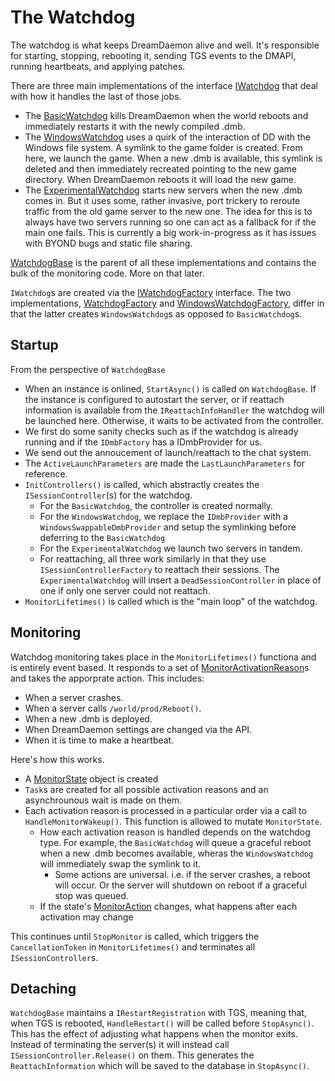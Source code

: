 # The Watchdog

The watchdog is what keeps DreamDaemon alive and well. It's responsible for starting, stopping, rebooting it, sending TGS events to the DMAPI, running heartbeats, and applying patches.

There are three main implementations of the interface [IWatchdog](./IWatchdog.cs) that deal with how it handles the last of those jobs.

- The [BasicWatchdog](./BasicWatchdog.cs) kills DreamDaemon when the world reboots and immediately restarts it with the newly compiled .dmb.
- The [WindowsWatchdog](./WindowsWatchdog.cs) uses a quirk of the interaction of DD with the Windows file system. A symlink to the game folder is created. From here, we launch the game. When a new .dmb is available, this symlink is deleted and then immediately recreated pointing to the new game directory. When DreamDaemon reboots it will load the new game. 
- The [ExperimentalWatchdog](./ExperimentalWatchdog) starts new servers when the new .dmb comes in. But it uses some, rather invasive, port trickery to reroute traffic from the old game server to the new one. The idea for this is to always have two servers running so one can act as a fallback for if the main one fails. This is currently a big work-in-progress as it has issues with BYOND bugs and static file sharing.

[WatchdogBase](./WatchdogBase.cs) is the parent of all these implementations and contains the bulk of the monitoring code. More on that later.

`IWatchdog`s are created via the [IWatchdogFactory](./IWatchdogFactory.cs) interface. The two implementations, [WatchdogFactory](./WatchdogFactory.cs) and [WindowsWatchdogFactory](./WindowsWatchdogFactory.cs), differ in that the latter creates `WindowsWatchdog`s as opposed to `BasicWatchdog`s.

## Startup

From the perspective of `WatchdogBase`

- When an instance is onlined, `StartAsync()` is called on `WatchdogBase`. If the instance is configured to autostart the server, or if reattach information is available from the `IReattachInfoHandler` the watchdog will be launched here. Otherwise, it waits to be activated from the controller.
- We first do some sanity checks such as if the watchdog is already running and if the `IDmbFactory` has a IDmbProvider for us.
- We send out the annoucement of launch/reattach to the chat system.
- The `ActiveLaunchParameters` are made the `LastLaunchParameters` for reference.
- `InitControllers()` is called, which abstractly creates the `ISessionController`(s) for the watchdog.
    - For the `BasicWatchdog`, the controller is created normally.
    - For the `WindowsWatchdog`, we replace the `IDmbProvider` with a `WindowsSwappableDmbProvider` and setup the symlinking before deferring to the `BasicWatchdog`
    - For the `ExperimentalWatchdog` we launch two servers in tandem.
    - For reattaching, all three work similarly in that they use `ISessionControllerFactory` to reattach their sessions. The `ExperimentalWatchdog` will insert a `DeadSessionController` in place of one if only one server could not reattach.
- `MonitorLifetimes()` is called which is the "main loop" of the watchdog.

## Monitoring

Watchdog monitoring takes place in the `MonitorLifetimes()` functiona and is entirely event based. It responds to a set of [MonitorActivationReason](./MonitorActivationReason.cs)s and takes the apporprate action. This includes:
- When a server crashes.
- When a server calls `/world/prod/Reboot()`.
- When a new .dmb is deployed.
- When DreamDaemon settings are changed via the API.
- When it is time to make a heartbeat.

Here's how this works.

- A [MonitorState](./MonitorState.cs) object is created
- `Task`s are created for all possible activation reasons and an asynchrounous wait is made on them.
- Each activation reason is processed in a particular order via a call to `HandleMonitorWakeup()`. This function is allowed to mutate `MonitorState`.
    - How each activation reason is handled depends on the watchdog type. For example, the `BasicWatchdog` will queue a graceful reboot when a new .dmb becomes available, wheras the `WindowsWatchdog` will immediately swap the symlink to it.
        - Some actions are universal. i.e. if the server crashes, a reboot will occur. Or the server will shutdown on reboot if a graceful stop was queued.
    - If the state's [MonitorAction](./MonitorAction.cs) changes, what happens after each activation may change

This continues until `StopMonitor` is called, which triggers the `CancellationToken` in `MonitorLifetimes()` and terminates all `ISessionController`s.

## Detaching

`WatchdogBase` maintains a `IRestartRegistration` with TGS, meaning that, when TGS is rebooted, `HandleRestart()` will be called before `StopAsync()`. This has the effect of adjusting what happens when the monitor exits. Instead of terminating the server(s) it will instead call `ISessionController.Release()` on them. This generates the `ReattachInformation` which will be saved to the database in `StopAsync()`.
